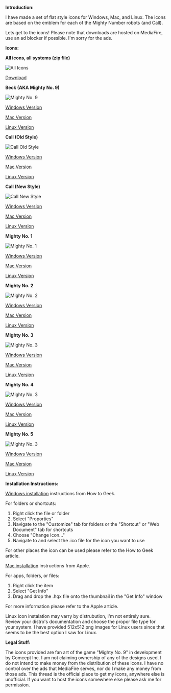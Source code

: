**Introduction:**

I have made a set of flat style icons for Windows, Mac, and Linux. 
The icons are based on the emblem for each of the Mighty Number robots (and Call).

Lets get to the icons!
Please note that downloads are hosted on MediaFire, use an ad blocker if possible.
I'm sorry for the ads.

**Icons:**

**All icons, all systems (zip file)**

![All Icons](http://i.imgur.com/placeholder.png "All Icons")

[Download](http://www.mediafire.com/placeholder.zip "Download all icons")

**Beck (AKA Mighty No. 9)**

![Mighty No. 9](http://i.imgur.com/rIoEakc.png "Beck AKA Mighty No. 9")

[Windows Version](http://www.mediafire.com/download/j5y3ayybx2sauck/MightyNo9.ico "Download Windows version")

[Mac Version](http://www.mediafire.com/download/394g2mqppp73u71/MightyNo9.hqx "Download Mac version")

[Linux Version](http://www.mediafire.com/download/sxknyf7oc6w5c8f/MightyNo9.png "Download Linux version")

**Call (Old Style)**

![Call Old Style](http://i.imgur.com/dtXDocy.png "Call Old Style")

[Windows Version](http://www.mediafire.com/download/g6h3ahp929hnkfe/CallOld.ico "Download Windows version")

[Mac Version](http://www.mediafire.com/download/2oygd74b3ra6v6d/CallOld.hqx "Download Mac version")

[Linux Version](http://www.mediafire.com/download/dsixpibjhkvwg88/CallOld.png "Download Linux version")

**Call (New Style)**

![Call New Style](http://i.imgur.com/QITyhNR.png "Call New Style")

[Windows Version](http://www.mediafire.com/download/b83igf41fxyio6k/CallNew.ico "Download Windows version")

[Mac Version](http://www.mediafire.com/download/822ft077e8n3ktc/CallNew.hqx "Download Mac version")

[Linux Version](http://www.mediafire.com/download/uyfdh8hxwshnz2x/CallNew.png "Download Linux version")

**Mighty No. 1**

![Mighty No. 1](http://i.imgur.com/DFy7tAi.png "Mighty No. 1")

[Windows Version](http://www.mediafire.com/download/udam9iqwte87xfe/MightyNo1.ico "Download Windows version")

[Mac Version](http://www.mediafire.com/download/e71dkpvhnluxnp2/MightyNo1.hqx "Download Mac version")

[Linux Version](http://www.mediafire.com/download/hcpm1q84784ms7e/MightyNo1.png "Download Linux version")

**Mighty No. 2**

![Mighty No. 2](http://i.imgur.com/m1n4XrQ.png "Mighty No. 2")

[Windows Version](http://www.mediafire.com/download/as7aaz6sd8hi2dl/MightyNo2.ico "Download Windows version")

[Mac Version](http://www.mediafire.com/download/plz9qezxpp12a88/MightyNo2.hqx "Download Mac version")

[Linux Version](http://www.mediafire.com/download/8ud11tgphb2dsve/MightyNo2.png "Download Linux version")

**Mighty No. 3**

![Mighty No. 3](http://i.imgur.com/rMQhM8X.png "Mighty No. 3")

[Windows Version](http://www.mediafire.com/download/a6gkolftf5gul3x/MightyNo3.ico "Download Windows version")

[Mac Version](http://www.mediafire.com/download/rapiircynipf9ar/MightyNo3.hqx "Download Mac version")

[Linux Version](http://www.mediafire.com/download/trcrcaibcexz4mn/MightyNo3.png "Download Linux version")

**Mighty No. 4**

![Mighty No. 3](http://i.imgur.com/bwkjUcB.png "Mighty No. 4")

[Windows Version](http://www.mediafire.com/download/13xanor8r1md2xb/MightyNo4.ico "Download Windows version")

[Mac Version](http://www.mediafire.com/download/wj9l051sus8ejvj/MightyNo4.hqx "Download Mac version")

[Linux Version](http://www.mediafire.com/download/x7d6vhrvgfkghfc/MightyNo4.png "Download Linux version")

**Mighty No. 5**

![Mighty No. 3](http://i.imgur.com/ydJde9j.png "Mighty No. 5")

[Windows Version](http://www.mediafire.com/download/01z72vgiiwmsr62/MightyNo5.ico "Download Windows version")

[Mac Version](http://www.mediafire.com/download/5neh8b52lrifnzp/MightyNo5.hqx "Download Mac version")

[Linux Version](http://www.mediafire.com/download/tf0gixxclxz9uae/MightyNo5.png "Download Linux version")

**Installation Instructions:**

[Windows installation](http://www.howtogeek.com/howto/13631/) instructions from How to Geek.

For folders or shortcuts:

1. Right click the file or folder
2. Select "Proporties"
3. Navigate to the "Customize" tab for folders or the "Shortcut" or "Web Document" tab for shortcuts
4. Choose "Change Icon..."
5. Navigate to and select the .ico file for the icon you want to use

For other places the icon can be used please refer to the How to Geek article.

[Mac installation](http://support.apple.com/kb/ht2493) instructions from Apple.

For apps, folders, or files:

1. Right click the item
2. Select "Get Info"
3. Drag and drop the .hqx file onto the thumbnail in the "Get Info" window

For more information please refer to the Apple article.

Linux icon instalation may varry by distrubution, I'm not entirely sure.
Review your distro's documentation and choose the propor file type for your system.
I have provided 512x512 png images for Linux users since that seems to be the best option I saw for Linux.



**Legal Stuff:**

The icons provided are fan art of the game "Mighty No. 9" in development by Comcept Inc.
I am not claiming ownership of any of the designs used.
I do not intend to make money from the distribution of these icons.
I have no control over the ads that MediaFire serves, nor do I make any money from those ads.
This thread is the official place to get my icons, anywhere else is unofficial.
If you want to host the icons somewhere else please ask me for permission.